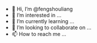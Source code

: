 - 👋 Hi, I’m @fengshouliang
- 👀 I’m interested in ...
- 🌱 I’m currently learning ...
- 💞️ I’m looking to collaborate on ...
- 📫 How to reach me ...

<!---
fengshouliang/fengshouliang is a ✨ special ✨ repository because its `README.md` (this file) appears on your GitHub profile.
You can click the Preview link to take a look at your changes.
--->
